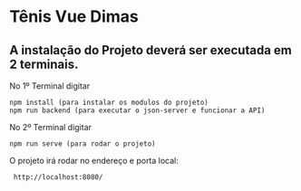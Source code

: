 # Tênis Vue Dimas

## A instalação do Projeto deverá ser executada em 2 terminais.

No 1º Terminal digitar
```
npm install (para instalar os modulos do projeto)
npm run backend (para executar o json-server e funcionar a API)
```

No 2º Terminal digitar
```
npm run serve (para rodar o projeto)
```

O projeto irá rodar no endereço e porta local:
```
 http://localhost:8080/
```
